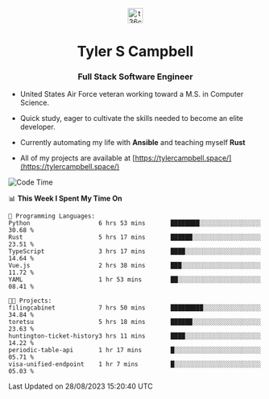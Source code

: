 <p align="center">
<a href="https://www.linkedin.com/in/t36campbell" target="blank"><img align="center" src="https://ik.imagekit.io/t36campbell/Portfolio/linkedin.png.original_m8bbGgPh6.png" alt="t36campbell" height="30" width="30" /></a>
</p>
<h1 align="center">Tyler S Campbell</h1>
<h3 align="center">Full Stack Software Engineer</h3>

* United States Air Force veteran working toward a M.S. in Computer Science.

* Quick study, eager to cultivate the skills needed to become an elite developer.

* Currently automating my life with **Ansible** and teaching myself **Rust**

* All of my projects are available at [https://tylercampbell.space/](https://tylercampbell.space/)

<!--START_SECTION:waka-->
![Code Time](http://img.shields.io/badge/Code%20Time-2%2C741%20hrs%2018%20mins-blue)

📊 **This Week I Spent My Time On** 

```text
💬 Programming Languages: 
Python                   6 hrs 53 mins       ████████░░░░░░░░░░░░░░░░░   30.68 % 
Rust                     5 hrs 17 mins       ██████░░░░░░░░░░░░░░░░░░░   23.51 % 
TypeScript               3 hrs 17 mins       ████░░░░░░░░░░░░░░░░░░░░░   14.64 % 
Vue.js                   2 hrs 38 mins       ███░░░░░░░░░░░░░░░░░░░░░░   11.72 % 
YAML                     1 hr 53 mins        ██░░░░░░░░░░░░░░░░░░░░░░░   08.41 % 

🐱‍💻 Projects: 
filingcabinet            7 hrs 50 mins       █████████░░░░░░░░░░░░░░░░   34.84 % 
toretsu                  5 hrs 18 mins       ██████░░░░░░░░░░░░░░░░░░░   23.63 % 
huntington-ticket-history3 hrs 11 mins       ████░░░░░░░░░░░░░░░░░░░░░   14.22 % 
periodic-table-api       1 hr 17 mins        █░░░░░░░░░░░░░░░░░░░░░░░░   05.71 % 
visa-unified-endpoint    1 hr 7 mins         █░░░░░░░░░░░░░░░░░░░░░░░░   05.03 % 
```


 Last Updated on 28/08/2023 15:20:40 UTC
<!--END_SECTION:waka-->
